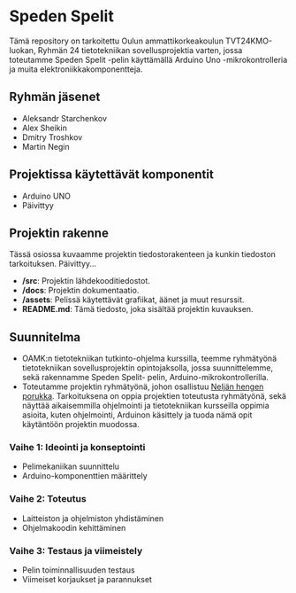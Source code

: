 # Speden Spelit

Tämä repository on tarkoitettu Oulun ammattikorkeakoulun TVT24KMO-luokan, Ryhmän 24 tietotekniikan sovellusprojektia varten, jossa toteutamme Speden Spelit -pelin käyttämällä Arduino Uno -mikrokontrolleria ja muita elektroniikkakomponentteja.

## Ryhmän jäsenet
- Aleksandr Starchenkov
- Alex Sheikin
- Dmitry Troshkov
- Martin Negin

## Projektissa käytettävät komponentit
- Arduino UNO
- Päivittyy

## Projektin rakenne
Tässä osiossa kuvaamme projektin tiedostorakenteen ja kunkin tiedoston tarkoituksen. Päivittyy...

- **/src**: Projektin lähdekooditiedostot.
- **/docs**: Projektin dokumentaatio.
- **/assets**: Pelissä käytettävät grafiikat, äänet ja muut resurssit.
- **README.md**: Tämä tiedosto, joka sisältää projektin kuvauksen.

## Suunnitelma
-	OAMK:n tietotekniikan tutkinto-ohjelma kurssilla, teemme ryhmätyönä tietotekniikan sovellusprojektin opintojaksolla, jossa suunnittelemme, sekä rakennamme Speden Spelit- pelin, Arduino-mikrokontrollerilla. 
-	Toteutamme projektin ryhmätyönä, johon osallistuu [Neljän hengen porukka](https://github.com/vem882/r24_speede#ryhm%C3%A4n-j%C3%A4senet). 
Tarkoituksena on oppia projektien toteutusta ryhmätyönä, sekä näyttää aikaisemmilla ohjelmointi ja tietotekniikan kursseilla oppimia asioita, kuten ohjelmointi, Arduinon käsittely ja tuoda nämä opit käytäntöön projektin muodossa. 



### Vaihe 1: Ideointi ja konseptointi
- Pelimekaniikan suunnittelu
- Arduino-komponenttien määrittely

### Vaihe 2: Toteutus
- Laitteiston ja ohjelmiston yhdistäminen
- Ohjelmakoodin kehittäminen

### Vaihe 3: Testaus ja viimeistely
- Pelin toiminnallisuuden testaus
- Viimeiset korjaukset ja parannukset



